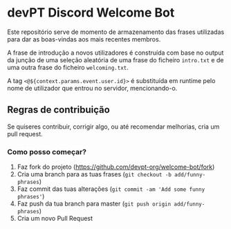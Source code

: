 # devPT Discord Welcome Bot

Este repositório serve de momento de armazenamento das frases utilizadas para dar as boas-vindas aos mais recentes membros.

A frase de introdução a novos utilizadores é construída com base no output da junção de uma seleção aleatória de uma frase do ficheiro `intro.txt` e de uma outra frase do ficheiro `welcoming.txt`.

A tag `<@${context.params.event.user.id}>` é substituída em runtime pelo nome de utilizador que entrou no servidor, mencionando-o.

## Regras de contribuição

Se quiseres contribuir, corrigir algo, ou até recomendar melhorias, cria um pull request.

### Como posso começar?

1. Faz fork do projeto (<https://github.com/devpt-org/welcome-bot/fork>)
2. Cria uma branch para as tuas frases (`git checkout -b add/funny-phrases`)
3. Faz commit das tuas alterações (`git commit -am 'Add some funny phrases'`)
4. Faz push da tua branch para master (`git push origin add/funny-phrases`)
5. Cria um novo Pull Request